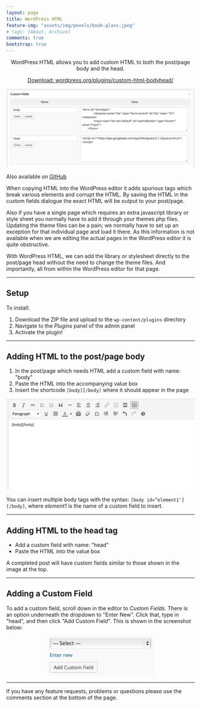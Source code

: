 ```yaml
---
layout: page
title: WordPress HTML
feature-img: "assets/img/pexels/book-glass.jpeg"
# tags: [About, Archive]
comments: true
bootstrap: true
---
```


<p style="text-align: center;" class="lead">
	WordPress HTML allows you to add custom HTML to both the post/page body and the head.
</p>
<p style="text-align: center;">
	<a href="https://wordpress.org/plugins/custom-html-bodyhead/" class="btn btn-primary btn-lg"
		target="blank">Download: wordpress.org/plugins/custom-html-bodyhead/</a>
</p>

<div class="container-fluid">
	<div class="row justify-content-center">
		<div class="col-md-10">
			<p style="text-align: center;">
				<img src="/assets/img/wordpress/wordpress-html/screenshot-1.png" alt="Custom Fields"
					class="img-fluid img-thumbnail" />
			</p>
		</div>
	</div>
</div>

Also available on [GitHub](https://github.com/stanton119/wordpress-html-plugin)

When copying HTML into the WordPress editor it adds spurious tags which break various elements and corrupt the HTML. By
saving the HTML in the custom fields dialogue the exact HTML will be output to your post/page.

Also if you have a single page which requires an extra javascript library or style sheet you normally have to add it
through your themes php files. Updating the theme files can be a pain; we normally have to set up an exception for that
individual page and load it there. As this information is not available when we are editing the actual pages in the
WordPress editor it is quite obstructive.

With WordPress HTML, we can add the library or stylesheet directly to the post/page head without the need to change the
theme files. And importantly, all from within the WordPress editor for that page.

---

## Setup
To install:
1. Download the ZIP file and upload to the `wp-content/plugins` directory
1. Navigate to the _Plugins_ panel of the admin panel
1. Activate the plugin!

---

## Adding HTML to the post/page body
1. In the post/page which needs HTML add a custom field with name: "body"
2. Paste the HTML into the accompanying value box
3. Insert the shortcode `[body][/body]` where it should appear in the page

<div class="container-fluid">
	<div class="row justify-content-center">
		<div class="col-md-10">
			<p style="text-align: center;">
				<img src="/assets/img/wordpress/wordpress-html/screenshot-2.png" alt="Body tags" class="img-fluid img-thumbnail" />
			</p>
		</div>
	</div>
</div>

You can insert multiple body tags with the syntax: `[body id=”element1″][/body]`, where _element1_ is the name of a
custom field to insert.

---

## Adding HTML to the head tag
* Add a custom field with name: "head"
* Paste the HTML into the value box

A completed post will have custom fields similar to those shown in the image at the top.

---

## Adding a Custom Field

To add a custom field, scroll down in the editor to <em>Custom Fields</em>.&nbsp;There is an option underneath the
dropdown to "Enter New". Click that, type in "head", and then click "Add Custom Field". This is shown in the screenshot
below:

<div class="container-fluid">
	<div class="row justify-content-center">
		<div class="col-md-10">
			<p style="text-align: center;">
				<img src="/assets/img/wordpress/wordpress-html/screenshot-3.png" alt="Custom fields"
		class="img-fluid img-thumbnail" />
			</p>
		</div>
	</div>
</div>

---

If you have any feature requests, problems or questions please use the comments section at the bottom of the page.